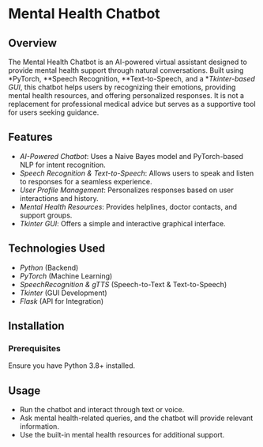 # Mental Health Chatbot

## Overview
The Mental Health Chatbot is an AI-powered virtual assistant designed to provide mental health support through natural conversations. Built using *PyTorch, **Speech Recognition, **Text-to-Speech, and a **Tkinter-based GUI*, this chatbot helps users by recognizing their emotions, providing mental health resources, and offering personalized responses. It is not a replacement for professional medical advice but serves as a supportive tool for users seeking guidance.

## Features
- *AI-Powered Chatbot*: Uses a Naive Bayes model and PyTorch-based NLP for intent recognition.
- *Speech Recognition & Text-to-Speech*: Allows users to speak and listen to responses for a seamless experience.
- *User Profile Management*: Personalizes responses based on user interactions and history.
- *Mental Health Resources*: Provides helplines, doctor contacts, and support groups.
- *Tkinter GUI*: Offers a simple and interactive graphical interface.

## Technologies Used
- *Python* (Backend)
- *PyTorch* (Machine Learning)
- *SpeechRecognition & gTTS* (Speech-to-Text & Text-to-Speech)
- *Tkinter* (GUI Development)
- *Flask* (API for Integration)

## Installation
### Prerequisites
Ensure you have Python 3.8+ installed.

## Usage
- Run the chatbot and interact through text or voice.
- Ask mental health-related queries, and the chatbot will provide relevant information.
- Use the built-in mental health resources for additional support.

 

